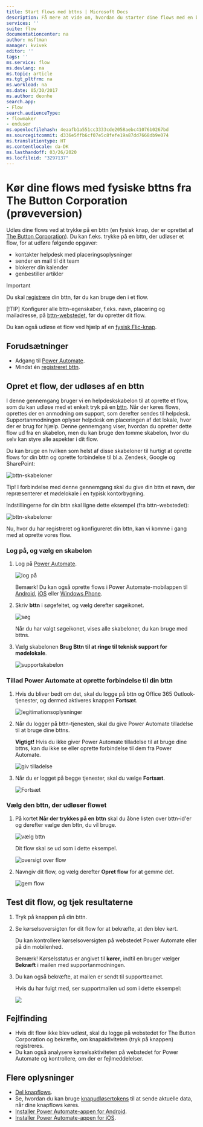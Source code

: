 ```yaml
---
title: Start flows med bttns | Microsoft Docs
description: Få mere at vide om, hvordan du starter dine flows med en bttn
services: ''
suite: flow
documentationcenter: na
author: msftman
manager: kvivek
editor: ''
tags: ''
ms.service: flow
ms.devlang: na
ms.topic: article
ms.tgt_pltfrm: na
ms.workload: na
ms.date: 05/30/2017
ms.author: deonhe
search.app:
- Flow
search.audienceType:
- flowmaker
- enduser
ms.openlocfilehash: 4eaafb1a551cc3333cde2058aebc41076b0267bd
ms.sourcegitcommit: d336e5ffb6cf07e5c8fefe19a87dd7668db9e074
ms.translationtype: HT
ms.contentlocale: da-DK
ms.lasthandoff: 03/26/2020
ms.locfileid: "3297137"
---
```

# <a name="run-your-flows-with-physical-buttons-bttns-from-the-button-corporation-preview"></a>Kør dine flows med fysiske bttns fra The Button Corporation (prøveversion)

Udløs dine flows ved at trykke på en bttn (en fysisk knap, der er oprettet af [The Button Corporation](https://my.bt.tn/)). Du kan f.eks. trykke på en bttn, der udløser et flow, for at udføre følgende opgaver:

* kontakter helpdesk med placeringsoplysninger
* sender en mail til dit team
* blokerer din kalender
* genbestiller artikler

> [!IMPORTANT]
> Du skal [registrere](https://my.bt.tn/) din bttn, før du kan bruge den i et flow.
> 
> [!TIP]
> Konfigurer alle bttn-egenskaber, f.eks. navn, placering og mailadresse, på [bttn-webstedet](https://my.bt.tn/), før du opretter dit flow.
> 
> 

Du kan også udløse et flow ved hjælp af en [fysisk Flic-knap](flic-button-flows.md).

## <a name="prerequisites"></a>Forudsætninger
* Adgang til [Power Automate](https://flow.microsoft.com).
* Mindst én [registreret bttn](https://my.bt.tn/).

## <a name="create-a-flow-thats-triggered-from-a-bttn"></a>Opret et flow, der udløses af en bttn
I denne gennemgang bruger vi en helpdeskskabelon til at oprette et flow, som du kan udløse med et enkelt tryk på en [bttn](https://my.bt.tn/). Når der køres flows, oprettes der en anmodning om support, som derefter sendes til helpdesk. Supportanmodningen oplyser helpdesk om placeringen af det lokale, hvor der er brug for hjælp. Denne gennemgang viser, hvordan du opretter dette flow ud fra en skabelon, men du kan bruge den tomme skabelon, hvor du selv kan styre alle aspekter i dit flow.

Du kan bruge en hvilken som helst af disse skabeloner til hurtigt at oprette flows for din bttn og oprette forbindelse til bl.a. Zendesk, Google og SharePoint:

![bttn-skabeloner](./media/bttn-button-flows/bttn-templates.png)

Tip! I forbindelse med denne gennemgang skal du give din bttn et navn, der repræsenterer et mødelokale i en typisk kontorbygning.

Indstillingerne for din bttn skal ligne dette eksempel (fra bttn-webstedet):

![bttn-skabeloner](./media/bttn-button-flows/bttn-config.png)

Nu, hvor du har registreret og konfigureret din bttn, kan vi komme i gang med at oprette vores flow.

### <a name="sign-in-and-select-a-template"></a>Log på, og vælg en skabelon
1. Log på [Power Automate](https://flow.microsoft.com).
   
    ![log på](./media/bttn-button-flows/sign-into-flow.png)
   
    Bemærk! Du kan også oprette flows i Power Automate-mobilappen til [Android](https://aka.ms/flowmobiledocsandroid), [iOS](https://aka.ms/flowmobiledocsios) eller [Windows Phone](https://aka.ms/flowmobilewindows).
2. Skriv **bttn** i søgefeltet, og vælg derefter søgeikonet.
   
    ![søg](./media/bttn-button-flows/bttn-search-template.png)
   
    Når du har valgt søgeikonet, vises alle skabeloner, du kan bruge med bttns.
3. Vælg skabelonen **Brug Bttn til at ringe til teknisk support for mødelokale**.
   
    ![supportskabelon](./media/bttn-button-flows/bttn-select-template.png)

### <a name="authorize-power-automate-to-connect-to-your-bttn"></a>Tillad Power Automate at oprette forbindelse til din bttn
1. Hvis du bliver bedt om det, skal du logge på bttn og Office 365 Outlook-tjenester, og dermed aktiveres knappen **Fortsæt**.
   
    ![legitimationsoplysninger](./media/bttn-button-flows/bttn-provide-credentials.png)
2. Når du logger på bttn-tjenesten, skal du give Power Automate tilladelse til at bruge dine bttns.
   
    **Vigtigt!** Hvis du ikke giver Power Automate tilladelse til at bruge dine bttns, kan du ikke se eller oprette forbindelse til dem fra Power Automate.
   
    ![giv tilladelse](./media/bttn-button-flows/authorize-bttn.png)
3. Når du er logget på begge tjenester, skal du vælge **Fortsæt**.
   
    ![Fortsæt](./media/bttn-button-flows/continue.png)

### <a name="select-the-bttn-that-triggers-the-flow"></a>Vælg den bttn, der udløser flowet
1. På kortet **Når der trykkes på en bttn** skal du åbne listen over bttn-id'er og derefter vælge den bttn, du vil bruge.
   
    ![vælg bttn](./media/bttn-button-flows/bttn-id.png)
   
    Dit flow skal se ud som i dette eksempel.
   
    ![oversigt over flow](./media/bttn-button-flows/bttn-done.png)
2. Navngiv dit flow, og vælg derefter **Opret flow** for at gemme det.
   
    ![gem flow](./media/bttn-button-flows/save.png)

## <a name="test-your-flow-and-confirm-results"></a>Test dit flow, og tjek resultaterne
1. Tryk på knappen på din bttn.
2. Se kørselsoversigten for dit flow for at bekræfte, at den blev kørt.
   
    Du kan kontrollere kørselsoversigten på webstedet Power Automate eller på din mobilenhed.
   
    Bemærk! Kørselsstatus er angivet til **kører**, indtil en bruger vælger **Bekræft** i mailen med supportanmodningen.
3. Du kan også bekræfte, at mailen er sendt til supportteamet.
   
    Hvis du har fulgt med, ser supportmailen ud som i dette eksempel:
   
    ![](./media/bttn-button-flows/support-request-email.png)

## <a name="troubleshooting"></a>Fejlfinding
* Hvis dit flow ikke blev udløst, skal du logge på webstedet for The Button Corporation og bekræfte, om knapaktiviteten (tryk på knappen) registreres.
* Du kan også analysere kørselsaktiviteten på webstedet for Power Automate og kontrollere, om der er fejlmeddelelser.

## <a name="more-information"></a>Flere oplysninger
* [Del knapflows](share-buttons.md).
* Se, hvordan du kan bruge [knapudløsertokens](introduction-to-button-trigger-tokens.md) til at sende aktuelle data, når dine knapflows køres.
* [Installer Power Automate-appen for Android](https://aka.ms/flowmobiledocsandroid).
* [Installer Power Automate-appen for iOS](https://aka.ms/flowmobiledocsios).

